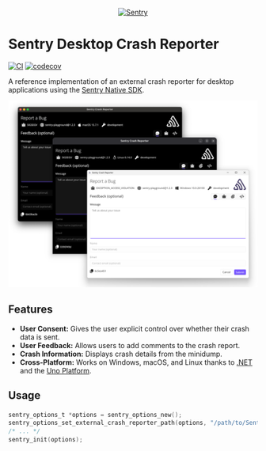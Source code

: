 <p align="center">
  <a href="https://sentry.io/?utm_source=github&utm_medium=logo" target="_blank">
    <picture>
      <source srcset="https://sentry-brand.storage.googleapis.com/sentry-logo-white.png" media="(prefers-color-scheme: dark)" />
      <source srcset="https://sentry-brand.storage.googleapis.com/sentry-logo-black.png" media="(prefers-color-scheme: light), (prefers-color-scheme: no-preference)" />
      <img src="https://sentry-brand.storage.googleapis.com/sentry-logo-black.png" alt="Sentry" width="280">
    </picture>
  </a>
</p>

# Sentry Desktop Crash Reporter

[![CI](https://github.com/getsentry/sentry-desktop-crash-reporter/actions/workflows/ci.yml/badge.svg)](https://github.com/getsentry/sentry-desktop-crash-reporter/actions/workflows/ci.yml)
[![codecov](https://codecov.io/gh/getsentry/sentry-desktop-crash-reporter/graph/badge.svg)](https://codecov.io/gh/getsentry/sentry-desktop-crash-reporter)

A reference implementation of an external crash reporter for desktop applications using the [Sentry Native SDK](https://docs.sentry.io/platforms/native/).

![Screenshots](.github/screenshots/all.png)

## Features

* **User Consent:** Gives the user explicit control over whether their crash data is sent.
* **User Feedback:** Allows users to add comments to the crash report.
* **Crash Information:** Displays crash details from the minidump.
* **Cross-Platform:** Works on Windows, macOS, and Linux thanks to [.NET](https://dot.net) and the [Uno Platform](https://platform.uno/).

## Usage

```c
sentry_options_t *options = sentry_options_new();
sentry_options_set_external_crash_reporter_path(options, "/path/to/Sentry.CrashReporter");
/* ... */
sentry_init(options);
```
